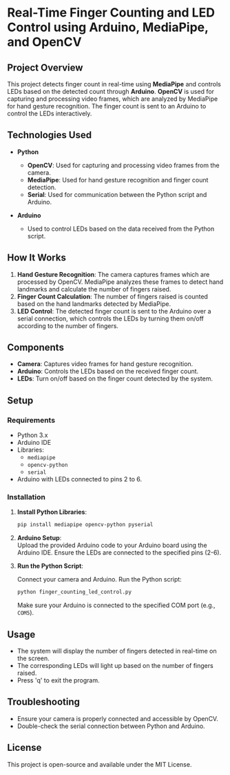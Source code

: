 
# Real-Time Finger Counting and LED Control using Arduino, MediaPipe, and OpenCV

## Project Overview

This project detects finger count in real-time using **MediaPipe** and controls LEDs based on the detected count through **Arduino**. **OpenCV** is used for capturing and processing video frames, which are analyzed by MediaPipe for hand gesture recognition. The finger count is sent to an Arduino to control the LEDs interactively.

## Technologies Used

- **Python**
  - **OpenCV**: Used for capturing and processing video frames from the camera.
  - **MediaPipe**: Used for hand gesture recognition and finger count detection.
  - **Serial**: Used for communication between the Python script and Arduino.
  
- **Arduino**
  - Used to control LEDs based on the data received from the Python script.

## How It Works

1. **Hand Gesture Recognition**: The camera captures frames which are processed by OpenCV. MediaPipe analyzes these frames to detect hand landmarks and calculate the number of fingers raised.
2. **Finger Count Calculation**: The number of fingers raised is counted based on the hand landmarks detected by MediaPipe.
3. **LED Control**: The detected finger count is sent to the Arduino over a serial connection, which controls the LEDs by turning them on/off according to the number of fingers.

## Components

- **Camera**: Captures video frames for hand gesture recognition.
- **Arduino**: Controls the LEDs based on the received finger count.
- **LEDs**: Turn on/off based on the finger count detected by the system.

## Setup

### Requirements

- Python 3.x
- Arduino IDE
- Libraries:
  - `mediapipe`
  - `opencv-python`
  - `serial`
- Arduino with LEDs connected to pins 2 to 6.

### Installation

1. **Install Python Libraries**:

   ```bash
   pip install mediapipe opencv-python pyserial
   ```

2. **Arduino Setup**:  
   Upload the provided Arduino code to your Arduino board using the Arduino IDE. Ensure the LEDs are connected to the specified pins (2-6).

3. **Run the Python Script**:
   
   Connect your camera and Arduino. Run the Python script:

   ```bash
   python finger_counting_led_control.py
   ```

   Make sure your Arduino is connected to the specified COM port (e.g., `COM5`).

## Usage

- The system will display the number of fingers detected in real-time on the screen.
- The corresponding LEDs will light up based on the number of fingers raised.
- Press 'q' to exit the program.

## Troubleshooting

- Ensure your camera is properly connected and accessible by OpenCV.
- Double-check the serial connection between Python and Arduino.

## License

This project is open-source and available under the MIT License.
